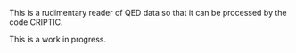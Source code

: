 This is a rudimentary reader of QED data so that it can be processed by the code CRIPTIC.

This is a work in progress. 
